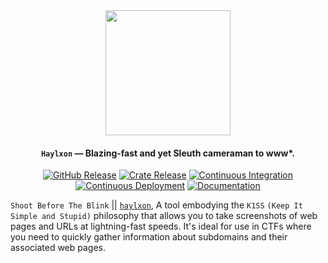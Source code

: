 <div align="center">

  <a href="https://github.com/bytehunt/haylxon">
    <img src="https://0x0.st/HoHA.png" width="200" height="200">
  </a>

<h4><strong><code>Haylxon</code></strong> — Blazing-fast and yet Sleuth cameraman to www*.</h4>


<a href="https://github.com/bytehunt/haylxon/releases"><img src="https://img.shields.io/github/v/release/bytehunt/haylxon?style=flat&amp;labelColor=56534b&amp;color=c1c1b6&amp;logo=GitHub&amp;logoColor=white" alt="GitHub Release"></a>
<a href="https://crates.io/crates/haylxon/"><img src="https://img.shields.io/crates/v/haylxon?style=flat&amp;labelColor=56534b&amp;color=c1c1b6&amp;logo=Rust&amp;logoColor=white" alt="Crate Release"></a>
<a href="https://github.com/bytehunt/haylxon/actions?query=workflow%3A%22Continuous+Integration%22"><img src="https://img.shields.io/github/actions/workflow/status/bytehunt/haylxon/ci.yml?branch=main&amp;style=flat&amp;labelColor=56534b&amp;color=c1c1b6&amp;logo=GitHub%20Actions&amp;logoColor=white" alt="Continuous Integration"></a>
<a href="https://github.com/bytehunt/haylxon/actions?query=workflow%3A%22Continuous+Deployment%22"><img src="https://img.shields.io/github/actions/workflow/status/bytehunt/haylxon/cd.yml?style=flat&amp;labelColor=56534b&amp;color=c1c1b6&amp;logo=GitHub%20Actions&amp;logoColor=white&amp;label=deploy" alt="Continuous Deployment"></a>
<a href="https://docs.rs/haylxon/"><img src="https://img.shields.io/docsrs/haylxon?style=flat&amp;labelColor=56534b&amp;color=c1c1b6&amp;logo=Rust&amp;logoColor=white" alt="Documentation"></a>

</div>

`Shoot Before The Blink`  ||  [`haylxon`](https://github.com/bytehunt/haylxon/), A tool embodying the `K1SS` `(Keep It Simple and Stupid)` philosophy that allows you to take screenshots of web pages and URLs at lightning-fast speeds. It's ideal for use in CTFs where you need to quickly gather information about subdomains and their associated web pages.
